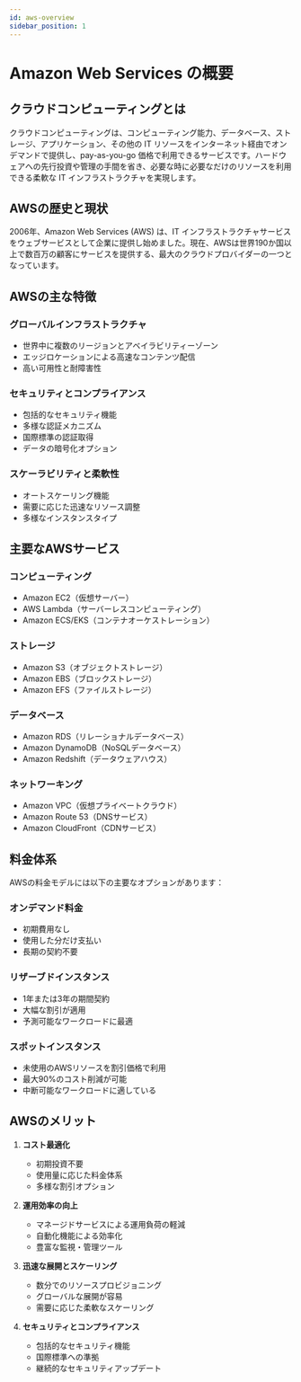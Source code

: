 ```yaml
---
id: aws-overview
sidebar_position: 1
---
```


# Amazon Web Services の概要

## クラウドコンピューティングとは

クラウドコンピューティングは、コンピューティング能力、データベース、ストレージ、アプリケーション、その他の IT リソースをインターネット経由でオンデマンドで提供し、pay-as-you-go 価格で利用できるサービスです。ハードウェアへの先行投資や管理の手間を省き、必要な時に必要なだけのリソースを利用できる柔軟な IT インフラストラクチャを実現します。

## AWSの歴史と現状

2006年、Amazon Web Services (AWS) は、IT インフラストラクチャサービスをウェブサービスとして企業に提供し始めました。現在、AWSは世界190か国以上で数百万の顧客にサービスを提供する、最大のクラウドプロバイダーの一つとなっています。

## AWSの主な特徴

### グローバルインフラストラクチャ
- 世界中に複数のリージョンとアベイラビリティーゾーン
- エッジロケーションによる高速なコンテンツ配信
- 高い可用性と耐障害性

### セキュリティとコンプライアンス
- 包括的なセキュリティ機能
- 多様な認証メカニズム
- 国際標準の認証取得
- データの暗号化オプション

### スケーラビリティと柔軟性
- オートスケーリング機能
- 需要に応じた迅速なリソース調整
- 多様なインスタンスタイプ

## 主要なAWSサービス

### コンピューティング
- Amazon EC2（仮想サーバー）
- AWS Lambda（サーバーレスコンピューティング）
- Amazon ECS/EKS（コンテナオーケストレーション）

### ストレージ
- Amazon S3（オブジェクトストレージ）
- Amazon EBS（ブロックストレージ）
- Amazon EFS（ファイルストレージ）

### データベース
- Amazon RDS（リレーショナルデータベース）
- Amazon DynamoDB（NoSQLデータベース）
- Amazon Redshift（データウェアハウス）

### ネットワーキング
- Amazon VPC（仮想プライベートクラウド）
- Amazon Route 53（DNSサービス）
- Amazon CloudFront（CDNサービス）

## 料金体系

AWSの料金モデルには以下の主要なオプションがあります：

### オンデマンド料金
- 初期費用なし
- 使用した分だけ支払い
- 長期の契約不要

### リザーブドインスタンス
- 1年または3年の期間契約
- 大幅な割引が適用
- 予測可能なワークロードに最適

### スポットインスタンス
- 未使用のAWSリソースを割引価格で利用
- 最大90%のコスト削減が可能
- 中断可能なワークロードに適している

## AWSのメリット

1. **コスト最適化**
   - 初期投資不要
   - 使用量に応じた料金体系
   - 多様な割引オプション

2. **運用効率の向上**
   - マネージドサービスによる運用負荷の軽減
   - 自動化機能による効率化
   - 豊富な監視・管理ツール

3. **迅速な展開とスケーリング**
   - 数分でのリソースプロビジョニング
   - グローバルな展開が容易
   - 需要に応じた柔軟なスケーリング

4. **セキュリティとコンプライアンス**
   - 包括的なセキュリティ機能
   - 国際標準への準拠
   - 継続的なセキュリティアップデート
